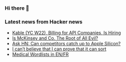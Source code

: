 ### Hi there 👋

<!--
**arashid-sh/arashid-sh** is a ✨ _special_ ✨ repository because its `README.md` (this file) appears on your GitHub profile.

Here are some ideas to get you started:

- 🔭 I’m currently working on ...
- 🌱 I’m currently learning ...
- 👯 I’m looking to collaborate on ...
- 🤔 I’m looking for help with ...
- 💬 Ask me about ...
- 📫 How to reach me: ...
- 😄 Pronouns: ...
- ⚡ Fun fact: ...
-->

### Latest news from Hacker news
<!-- BLOG-POST-LIST:START -->
- [Kable &lpar;YC W22&rpar;, Billing for API Companies, Is Hiring](https://kable.io)
- [Is McKinsey and Co. The Root of All Evil?](https://ritholtz.com/2011/03/is-mckinsey-co-the-root-of-all-evil/)
- [Ask HN: Can competitors catch up to Apple Silicon?](https://news.ycombinator.com/item?id=31975600)
- [I can’t believe that I can prove that it can sort](https://blog.adacore.com/i-cant-believe-that-i-can-prove-that-it-can-sort)
- [Medical Wordlists in EN/FR](https://github.com/theophpo/medical-wordlist/blob/main/en/wordlist.en.txt)
<!-- BLOG-POST-LIST:END -->

